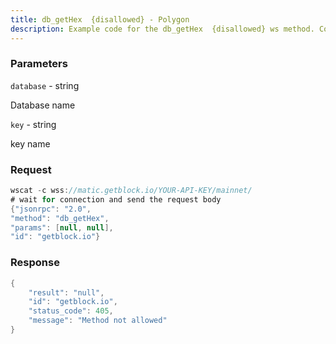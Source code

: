 ```yaml
---
title: db_getHex  {disallowed} - Polygon
description: Example code for the db_getHex  {disallowed} ws method. Сomplete guide on how to use db_getHex  {disallowed} ws in GetBlock.io Web3 documentation.
---
```


### Parameters


`database` - string

Database name

`key` - string

key name

### Request

``` java
wscat -c wss://matic.getblock.io/YOUR-API-KEY/mainnet/ 
# wait for connection and send the request body 
{"jsonrpc": "2.0",
"method": "db_getHex",
"params": [null, null],
"id": "getblock.io"}
```

###  Response

``` java
{
    "result": "null",
    "id": "getblock.io",
    "status_code": 405,
    "message": "Method not allowed"
}
```

